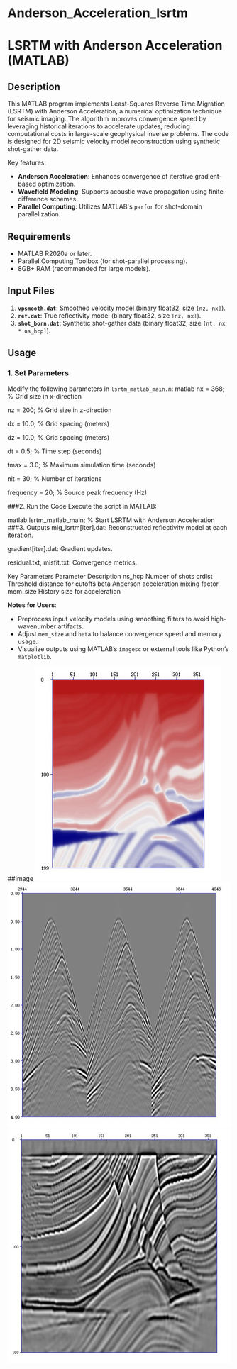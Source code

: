 # Anderson_Acceleration_lsrtm
# LSRTM with Anderson Acceleration (MATLAB)

## Description

This MATLAB program implements Least-Squares Reverse Time Migration (LSRTM) with Anderson Acceleration, a numerical optimization technique for seismic imaging. The algorithm improves convergence speed by leveraging historical iterations to accelerate updates, reducing computational costs in large-scale geophysical inverse problems. The code is designed for 2D seismic velocity model reconstruction using synthetic shot-gather data.

Key features:
- **Anderson Acceleration**: Enhances convergence of iterative gradient-based optimization.
- **Wavefield Modeling**: Supports acoustic wave propagation using finite-difference schemes.
- **Parallel Computing**: Utilizes MATLAB's `parfor` for shot-domain parallelization.

## Requirements
- MATLAB R2020a or later.
- Parallel Computing Toolbox (for shot-parallel processing).
- 8GB+ RAM (recommended for large models).

## Input Files
1. **`vpsmooth.dat`**: Smoothed velocity model (binary float32, size `[nz, nx]`).
2. **`ref.dat`**: True reflectivity model (binary float32, size `[nz, nx]`).
3. **`shot_born.dat`**: Synthetic shot-gather data (binary float32, size `[nt, nx * ns_hcp]`).

## Usage

### 1. Set Parameters
Modify the following parameters in `lsrtm_matlab_main.m`:
matlab
nx = 368;       % Grid size in x-direction

nz = 200;       % Grid size in z-direction

dx = 10.0;      % Grid spacing (meters)

dz = 10.0;      % Grid spacing (meters)

dt = 0.5;       % Time step (seconds)

tmax = 3.0;     % Maximum simulation time (seconds)

nit = 30;       % Number of iterations

frequency = 20; % Source peak frequency (Hz)

###2. Run the Code
Execute the script in MATLAB:

matlab
lsrtm_matlab_main; % Start LSRTM with Anderson Acceleration
###3. Outputs
mig_lsrtm[iter].dat: Reconstructed reflectivity model at each iteration.

gradient[iter].dat: Gradient updates.

residual.txt, misfit.txt: Convergence metrics.

Key Parameters
Parameter	Description
ns_hcp	Number of shots
crdist	Threshold distance for cutoffs
beta	Anderson acceleration mixing factor
mem_size	History size for acceleration

**Notes for Users**:
- Preprocess input velocity models using smoothing filters to avoid high-wavenumber artifacts.
- Adjust `mem_size` and `beta` to balance convergence speed and memory usage.
- Visualize outputs using MATLAB’s `imagesc` or external tools like Python’s `matplotlib`.

##Image
![Vp_model](https://github.com/YingmingQu/Anderson_Acceleration_lsrtm/blob/main/vpsmooth.jpg?raw=true)
![Shot_born](https://github.com/YingmingQu/Anderson_Acceleration_lsrtm/blob/main/shot_born%20%5B2%5D.jpg?raw=true)
![Imaging](https://github.com/YingmingQu/Anderson_Acceleration_lsrtm/blob/main/mig_lsrtm30.jpg?raw=true)

